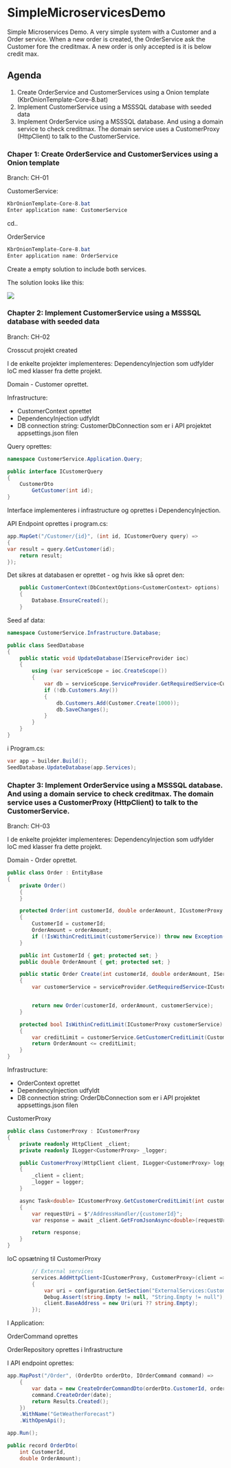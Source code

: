 # SimpleMicroservicesDemo
Simple Microservices Demo. A very simple system with a Customer and a Order service. When a new order is created, the OrderService ask the Customer fore the creditmax. A new order is only accepted is it is below credit max.



## Agenda

1. Create OrderService and CustomerServices using a Onion template (KbrOnionTemplate-Core-8.bat)
2. Implement CustomerService using a MSSSQL database with seeded data
3. Implement OrderService using a MSSSQL database. And using a domain service to check creditmax. The domain service uses a CustomerProxy (HttpClient) to talk to the CustomerService.



### Chaper 1: Create OrderService and CustomerServices using a Onion template

Branch: CH-01

CustomerService:

```powershell
KbrOnionTemplate-Core-8.bat
Enter application name: CustomerService
```

cd..

OrderService

```powershell
KbrOnionTemplate-Core-8.bat
Enter application name: OrderService
```



Create a empty solution to include both services.

The solution looks like this:

![](Images\CH-01-Folders-01.jpg)



### Chapter 2: Implement CustomerService using a MSSSQL database with seeded data

Branch: CH-02

Crosscut projekt created

I de enkelte projekter implementeres: DependencyInjection som udfylder IoC med klasser fra dette projekt.

Domain - Customer oprettet.

Infrastructure:

- CustomerContext oprettet
- DependencyInjection udfyldt
- DB connection string: CustomerDbConnection som er i API projektet appsettings.json filen



Query oprettes: 

```csharp
namespace CustomerService.Application.Query;

public interface ICustomerQuery
{
    CustomerDto
        GetCustomer(int id);
}
```



Interface implementeres i infrastructure og oprettes i DependencyInjection.



API Endpoint oprettes i program.cs:

```csharp
app.MapGet("/Customer/{id}", (int id, ICustomerQuery query) =>
{
var result = query.GetCustomer(id);
    return result;
});
```





Det sikres at databasen er oprettet - og hvis ikke så opret den:

```csharp
    public CustomerContext(DbContextOptions<CustomerContext> options) : base(options)
    {
        Database.EnsureCreated();
    }
```

Seed af data:

```csharp
namespace CustomerService.Infrastructure.Database;

public class SeedDatabase
{
    public static void UpdateDatabase(IServiceProvider ioc)
    {
        using (var serviceScope = ioc.CreateScope())
        {
            var db = serviceScope.ServiceProvider.GetRequiredService<CustomerContext>();
            if (!db.Customers.Any())
            {
                db.Customers.Add(Customer.Create(1000));
                db.SaveChanges();
            }
        }
    }
}
```



i Program.cs:

```csharp
var app = builder.Build();
SeedDatabase.UpdateDatabase(app.Services);
```



### Chapter 3: Implement OrderService using a MSSSQL database. And using a domain service to check creditmax. The domain service uses a CustomerProxy (HttpClient) to talk to the CustomerService.

Branch: CH-03

I de enkelte projekter implementeres: DependencyInjection som udfylder IoC med klasser fra dette projekt.

Domain - Order oprettet.

```csharp
public class Order : EntityBase
{
    private Order()
    {
    }

    protected Order(int customerId, double orderAmount, ICustomerProxy customerService)
    {
        CustomerId = customerId;
        OrderAmount = orderAmount;
        if (!IsWithinCreditLimit(customerService)) throw new Exception("Order amount exceeds customer credit limit");
    }

    public int CustomerId { get; protected set; }
    public double OrderAmount { get; protected set; }

    public static Order Create(int customerId, double orderAmount, IServiceProvider serviceProvider)
    {
        var customerService = serviceProvider.GetRequiredService<ICustomerProxy>();


        return new Order(customerId, orderAmount, customerService);
    }

    protected bool IsWithinCreditLimit(ICustomerProxy customerService)
    {
        var creditLimit = customerService.GetCustomerCreditLimit(CustomerId).Result;
        return OrderAmount <= creditLimit;
    }
}
```



Infrastructure:

- OrderContext oprettet
- DependencyInjection udfyldt
- DB connection string: OrderDbConnection som er i API projektet appsettings.json filen



CustomerProxy

```csharp
public class CustomerProxy : ICustomerProxy
{
    private readonly HttpClient _client;
    private readonly ILogger<CustomerProxy> _logger;

    public CustomerProxy(HttpClient client, ILogger<CustomerProxy> logger)
    {
        _client = client;
        _logger = logger;
    }

    async Task<double> ICustomerProxy.GetCustomerCreditLimit(int customerId)
    {
        var requestUri = $"/AddressHandler/{customerId}";
        var response = await _client.GetFromJsonAsync<double>(requestUri);

        return response;
    }
}
```



IoC opsætning til CustomerProxy

```csharp
        // External services
        services.AddHttpClient<ICustomerProxy, CustomerProxy>(client =>
        {
            var uri = configuration.GetSection("ExternalServices:Customer:Uri").Value;
            Debug.Assert(string.Empty != null, "String.Empty != null");
            client.BaseAddress = new Uri(uri ?? string.Empty);
        });
```



I Application:

OrderCommand oprettes

OrderRepository oprettes i Infrastructure



I API endpoint oprettes:

```csharp
app.MapPost("/Order", (OrderDto orderDto, IOrderCommand command) =>
    {
        var data = new CreateOrderCommandDto(orderDto.CustomerId, orderDto.OrderAmount);
        command.CreateOrder(date);
        return Results.Created();
    })
    .WithName("GetWeatherForecast")
    .WithOpenApi();

app.Run();

public record OrderDto(
    int CustomerId,
    double OrderAmount);
```





